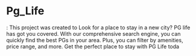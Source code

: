 # Pg_Life
: This project was created to Look for a place to stay in a new city? PG life has got you covered. With our comprehensive search engine, you can quickly find the best PGs in your area. Plus, you can filter by amenities, price range, and more. Get the perfect place to stay with PG Life toda
